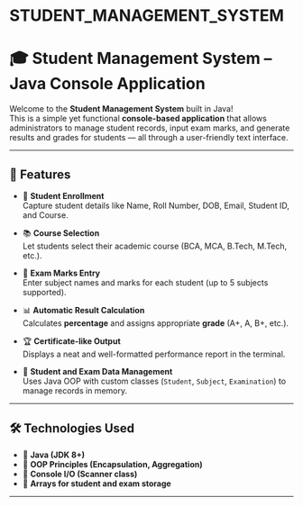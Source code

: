 # STUDENT_MANAGEMENT_SYSTEM
# 🎓 Student Management System – Java Console Application

Welcome to the **Student Management System** built in Java!  
This is a simple yet functional **console-based application** that allows administrators to manage student records, input exam marks, and generate results and grades for students — all through a user-friendly text interface.

---

## 🚀 Features

- 📝 **Student Enrollment**  
  Capture student details like Name, Roll Number, DOB, Email, Student ID, and Course.

- 📚 **Course Selection**  
  Let students select their academic course (BCA, MCA, B.Tech, M.Tech, etc.).

- 🧾 **Exam Marks Entry**  
  Enter subject names and marks for each student (up to 5 subjects supported).

- 📊 **Automatic Result Calculation**  
  Calculates **percentage** and assigns appropriate **grade** (A+, A, B+, etc.).

- 🏆 **Certificate-like Output**  
  Displays a neat and well-formatted performance report in the terminal.

- 💾 **Student and Exam Data Management**  
  Uses Java OOP with custom classes (`Student`, `Subject`, `Examination`) to manage records in memory.

---

## 🛠️ Technologies Used

- 🔸 **Java (JDK 8+)**
- 🔸 **OOP Principles (Encapsulation, Aggregation)**
- 🔸 **Console I/O (Scanner class)**
- 🔸 **Arrays for student and exam storage**

---


